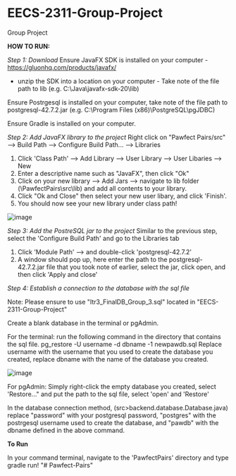 # EECS-2311-Group-Project
Group Project 


**HOW TO RUN:**

_Step 1: Download_
Ensure JavaFX SDK is installed on your computer - https://gluonhq.com/products/javafx/
* unzip the SDK into a location on your computer - Take note of the file path to lib (e.g. C:\Java\javafx-sdk-20\lib)

Ensure Postrgesql is installed on your computer, take note of the file path to postgresql-42.7.2.jar (e.g. C:\Program Files (x86)\PostgreSQL\pgJDBC)

Ensure Gradle is installed on your computer. 


_Step 2: Add JavaFX library to the project_
Right click on "Pawfect Pairs/src" --> Build Path --> Configure Build Path... --> Libraries 

1. Click 'Class Path' --> Add Library --> User Library --> User Libaries --> New 
2. Enter a descriptive name such as "JavaFX", then click "Ok"
3. Click on your new library --> Add Jars --> navigate to lib folder (\PawfectPairs\src\lib) and add all contents to your library. 
4. Click "Ok and Close" then select your new user libary, and click 'Finish'. 
5. You should now see your new library under class path!

![image](https://github.com/Isaiahak/EECS-2311-Group-Project/assets/97921328/8d64f5cb-db5a-4f15-8918-c493b7061bf9)


_Step 3: Add the PostreSQL jar to the project_
Similar to the previous step, select the 'Configure Build Path' and go to the Libraries tab
1. Click 'Module Path' --> and double-click 'postgresql-42.7.2'
2. A window should pop up, here enter the path to the postgresql-42.7.2.jar file that you took note of earlier, select the jar, click open, and then click 'Apply and close'

_Step 4: Establish a connection to the database with the sql file_

Note: Please ensure to use "Itr3_FinalDB_Group_3.sql" located in "EECS-2311-Group-Project"

Create a blank database in the terminal or pgAdmin.

For the terminal: run the following command in the directory that contains the sql file.
pg_restore -U username -d dbname -1 newpawdb.sql
Replace username with the username that you used to create the database you created, replace dbname with the name of the database you created. 

![image](https://github.com/Isaiahak/EECS-2311-Group-Project/assets/97921328/4d0a26a9-8637-4c68-9cd5-6e03cd3bf756)

For pgAdmin: Simply right-click the empty database you created, select 'Restore..." and put the path to the sql file, select 'open' and 'Restore'

In the database connection method,  (src>backend.database.Database.java) replace "password" with your postgresql password, "postgres" with the postrgesql username used to create the database, and "pawdb" with the dbname defined in the above command.


**To Run**

In your command terminal, navigate to the 'PawfectPairs' directory and type gradle run!
"# Pawfect-Pairs" 
